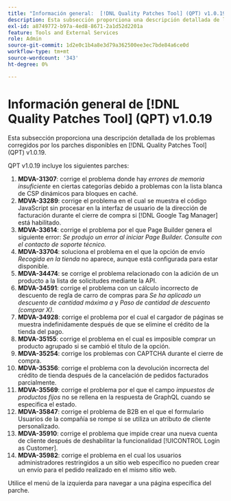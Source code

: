 ```yaml
---
title: "Información general:  [!DNL Quality Patches Tool] (QPT) v1.0.19"
description: Esta subsección proporciona una descripción detallada de los problemas corregidos por los parches disponibles en  [!DNL Quality Patches Tool] (QPT) v1.0.19.
exl-id: a8749772-b97a-4ed8-8671-2a1d52d2201a
feature: Tools and External Services
role: Admin
source-git-commit: 1d2e0c1b4a8e3d79a362500ee3ec7bde84a6ce0d
workflow-type: tm+mt
source-wordcount: '343'
ht-degree: 0%

---
```


# Información general de [!DNL Quality Patches Tool] (QPT) v1.0.19

Esta subsección proporciona una descripción detallada de los problemas corregidos por los parches disponibles en [!DNL Quality Patches Tool] (QPT) v1.0.19.

QPT v1.0.19 incluye los siguientes parches:

1. **MDVA-31307**: corrige el problema donde hay *errores de memoria insuficiente* en ciertas categorías debido a problemas con la lista blanca de CSP dinámicos para bloques en caché.
1. **MDVA-33289**: corrige el problema en el cual se muestra el código JavaScript sin procesar en la interfaz de usuario de la dirección de facturación durante el cierre de compra si [!DNL Google Tag Manager] está habilitado.
1. **MDVA-33614**: corrige el problema por el que Page Builder genera el siguiente error: *Se produjo un error al iniciar Page Builder. Consulte con el contacto de soporte técnico.*
1. **MDVA-33704**: soluciona el problema en el que la opción de envío *Recogida en la tienda* no aparece, aunque está configurada para estar disponible.
1. **MDVA-34474**: se corrige el problema relacionado con la adición de un producto a la lista de solicitudes mediante la API.
1. **MDVA-34591**: corrige el problema con un cálculo incorrecto de descuento de regla de carro de compras para *Se ha aplicado un descuento de cantidad máxima a* y *Paso de cantidad de descuento (comprar X)*.
1. **MDVA-34928**: corrige el problema por el cual el cargador de páginas se muestra indefinidamente después de que se elimine el crédito de la tienda del pago.
1. **MDVA-35155**: corrige el problema en el cual es imposible comprar un producto agrupado si se cambió el título de la opción.
1. **MDVA-35254**: corrige los problemas con CAPTCHA durante el cierre de compra.
1. **MDVA-35356**: corrige el problema con la devolución incorrecta del crédito de tienda después de la cancelación de pedidos facturados parcialmente.
1. **MDVA-35569**: corrige el problema por el que el campo *impuestos de productos fijos* no se rellena en la respuesta de GraphQL cuando se especifica el estado.
1. **MDVA-35847**: corrige el problema de B2B en el que el formulario Usuarios de la compañía se rompe si se utiliza un atributo de cliente personalizado.
1. **MDVA-35910**: corrige el problema que impide crear una nueva cuenta de cliente después de deshabilitar la funcionalidad [!UICONTROL Login as Customer].
1. **MDVA-35982**: corrige el problema en el cual los usuarios administradores restringidos a un sitio web específico no pueden crear un envío para el pedido realizado en el mismo sitio web.

Utilice el menú de la izquierda para navegar a una página específica del parche.
